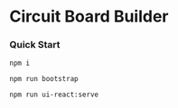 Circuit Board Builder
===

### Quick Start

```
npm i

npm run bootstrap

npm run ui-react:serve
```
